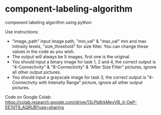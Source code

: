 # component-labeling-algorithm
component labeling algorithm using python

Use instructions:
- "image_path" input image path, "min_val" & "max_val" min and max intinsity levels, "size_threshold" for size filter. You can change these values in the code as you wish.
- The output will always be 5 images, first one is the original.
- You should input a binary image for task 1, 2 and 4, the correct output is "4-Connectivity" & "8-Connectivity" & "After Size Filter" pictures, ignore all other output pictures.
- You should input a grayscale image for task 3, the correct output is "4-Connectivity with Intensity Range" picture, ignore all other output pictures.

Code on Google Colab:
https://colab.research.google.com/drive/13LPb8rkMeyVB_jt-OeP-EE7dT9_AQRUB?usp=sharing
